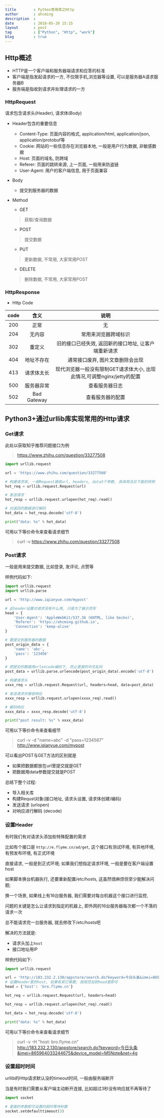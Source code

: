 ```yaml
---
title        : Python常用库之Http
author       : ahcming
description  :
date         : 2018-05-20 15:15
layout       : post
tag          : ["Python", "Http", "work"]
blog         : true
---
```


## Http概述

- HTTP是一个客户端和服务器端请求和应答的标准
- 客户端是指发起请求的一方, 不仅限手机,浏览器等设置, 可以是服务器A请求服务器B
- 服务端是指收到请求并处理请求的一方

### HttpRequest

请求包含请求头(Header), 请求体(Body)

- Header包含的重要信息
    * Content-Type: 页面内容的格式, application/html, application/json, application/protobuf等
    * Cookie: 网站的一些信息存在浏览器本地, 一般是用户行为数据, 非敏感数据
    * Host: 页面的域名, 防跨域
    * Referer: 页面的跳转来源, 上一页面, 一般用来防盗链
    * User-Agent: 用户的客户端信息, 用于页面兼容

- Body
    * 提交到服务器的数据

- Method
    * GET

    > 获取/查询数据

    * POST

    > 提交数据

    * PUT

    > 更新数据, 不常用, 大家常用POST

    * DELETE

    > 删除数据, 不常用, 大家常用POST


### HttpResponse

- Http Code

| code | 含义        | 说明                                                                    |
|:----:|:-----------:|:-----------------------------------------------------------------------:|
| 200  | 正常        | 无                                                                      |
| 204  | 无内容      | 常用来浏览器跨域标识                                                    |
| 302  | 重定义      | 旧的接口已经失效, 返回新的接口地址, 让客户端重新请求                    |
| 404  | 地址不存在  | 通常接口废弃, 图片文章删除会出现                                        |
| 413  | 请求体太长  | 现代浏览器一般没有限制GET请求体大小, 出现此情况,可调整nginx/jetty的配置 |
| 500  | 服务器异常  | 查看服务器日志                                                          |
| 502  | Bad Gateway | 查看服务器的配置                                                        |

## Python3+通过urllib库实现常用的Http请求


### Get请求
此处以获取知乎推荐问题接口为例

> https://www.zhihu.com/question/33277508

```python
import urllib.request

url = 'https://www.zhihu.com/question/33277508'

# 构建请求体, 一般Request接收url, headers, data3个参数, 具体用法见下面的样例
hot_req = urllib.request.Request(url)

# 发送请求
hot_resp = urllib.request.urlopen(hot_req).read()

# 对返回的数据进行解码
hot_data = hot_resp.decode('utf-8')

print("data: %s" % hot_data)
```

可用以下等价命令来查看请求细节

> curl -v https://www.zhihu.com/question/33277508

### Post请求

一般是用来提交数据, 比如登录, 发评论, 点赞等

样例代码如下:

```python
import urllib.request
import urllib.parse

url = 'http://www.iqianyue.com/mypost'

# 此header设置对请求没有什么用, 只是为了展示而写
head = {
    'User-Agent': 'AppleWebKit/537.36 (KHTML, like Gecko)',
    'Referer': 'https://ahcming.github.io',
    'Connection': 'keep-alive'
}

# 要提交到服务器的数据
post_origin_data = {
    'name': 'abc',
    'pass': '123456'
}

# 把提交的数据用urlencode编码下, 防止里面的中文乱码
post_data = urllib.parse.urlencode(post_origin_data).encode('utf-8')

# 构建请求头
xxxx_req = urllib.request.Request(url, headers=head, data=post_data)

# 发送请求并接收响应
xxxx_resp = urllib.request.urlopen(xxxx_req).read()

# 解码响应
xxxx_data = xxxx_resp.decode('utf-8')

print("post result: %s" % xxxx_data)
```

可用以下等价命令来查看细节

> curl -v -d "name=abc" -d "pass=1234567" http://www.iqianyue.com/mypost

可以看出POST与GET方法的区别就是

- 如果把数据都放在url里提交就是GET
- 把数据用data参数提交就是POST

总结下整个过程:

- 导入相关库
- 构建Requst对象(接口地址, 请求头设置, 请求体创建/编码)
- 发送请求 (urlopen)
- 对响应进行解码 (decode)

### 设置Header

有时我们有对请求头添加些特殊配置的需求 

比如有个接口是 `http://e.flyme.cn/ad/get`, 这个接口有测试环境, 有异地环境, 有预发布环境, 有正式环境

直接请求, 一般是到正式环境; 如果我们想指定请求环境, 一般是要在客户端设置host

如果脚本换台机器执行, 还要重新配置/etc/hosts, 这虽然很麻烦但至少能解决问题;

换一个场景, 如果线上有16台服务器, 我们需要对每台机器这个接口进行监控,

问题的关键是怎么让请求到指定的机器上, 即外网的16台服务器每次都一个不落的请求一次

总不能请求完一台服务器, 就去修改下/etc/hosts吧

解决的方法就是:

- 请求头加上`host`
- 接口地址用IP

样例代码如下:

```python
import urllib.request

url = 'http://183.232.2.130/appstore/search.do?keyword=今日头条&imei=865964033244675&device_model=M5Note&net=4g'
# 设置Header里的host, 如果有其它需要; 按规范加到head里即可
head = {'host': 'bro.flyme.cn'}

hot_req = urllib.request.Request(url, headers=head)

hot_resp = urllib.request.urlopen(hot_req).read()

hot_data = hot_resp.decode('utf-8')

print("data: %s" % hot_data)

```

可用以下等价命令来查看请求细节

> curl -v -H "host: bro.flyme.cn" http://183.232.2.130/appstore/search.do?keyword=今日头条&imei=865964033244675&device_model=M5Note&net=4g

### 设置超时时间

urllib的Http请求默认没的timeout时间, 一般由服务端断开

当是有时我们需要从客户端主动断开连接, 比如超过3秒没有响应就不再等待了

```python
import socket

# 里面的参数即可设置的超时等待秒数
socket.setdefaulttimeout(3)
```
